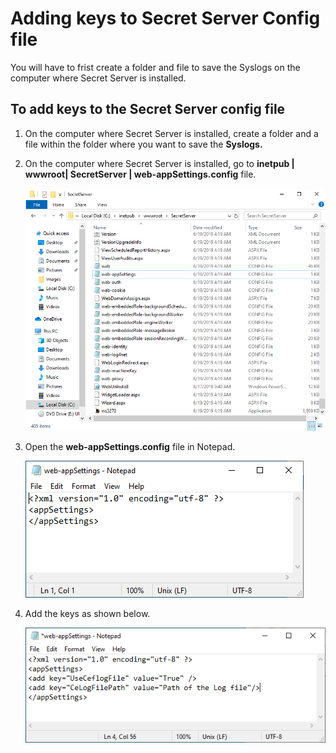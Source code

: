 [title]: # (Adding keys to Secret Server Config file)
[tags]: # (introduction)
[priority]: # (104)
# Adding keys to Secret Server Config file

You will have to frist create a folder and file to save the Syslogs on the computer where
Secret Server is installed.

## To add keys to the Secret Server config file

1. On the computer where Secret Server is installed, create a folder and a file
    within the folder where you want to save the **Syslogs.**

1. On the computer where Secret Server is installed, go to __inetpub | wwwroot| SecretServer | web-appSettings.config__ file.  

    ![web-appSettings.config](images/afc3d0f272592177cf81a1b54da5278a.png)

1. Open the **web-appSettings.config** file in Notepad.

    ![Open](images/2f2fb8b1c57945863452548460fbcf74.png)
1. Add the keys as shown below.

    ![Add keys](images/736a6b5adf4fb351b3cd8db45debcab7.png)
